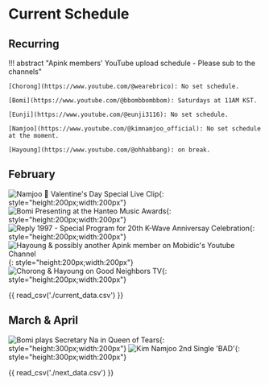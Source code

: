 # Current Schedule

## Recurring

!!! abstract "Apink members' YouTube upload schedule - Please sub to the channels"

    [Chorong](https://www.youtube.com/@wearebrico): No set schedule.

    [Bomi](https://www.youtube.com/@bbombbombbom): Saturdays at 11AM KST.

    [Eunji](https://www.youtube.com/@eunji3116): No set schedule.

    [Namjoo](https://www.youtube.com/@kimnamjoo_official): No set schedule at the moment.

    [Hayoung](https://www.youtube.com/@ohhabbang): on break.

## February

![Namjoo 💜 Valentine's Day Special Live Clip](../assets/images/event_images/Namjoo_profile.jpeg){: style="height:200px;width:200px"}
![Bomi Presenting at the Hanteo Music Awards](<../assets/images/event_images/Bomi - HMA.jpeg>){: style="height:200px;width:200px"}
![Reply 1997 - Special Program for 20th K-Wave Anniversay Celebration](../assets/images/event_images/Reply1997_Eunji.jpg){: style="height:200px;width:200px"}
![Hayoung & possibly another Apink member on Mobidic's Youtube Channel](../assets/images/event_images/Hayoung_mobidic.jpeg){: style="height:200px;width:200px"}
![Chorong & Hayoung on Good Neighbors TV](../assets/images/event_images/Chorong_Hayoung.jpeg){: style="height:200px;width:200px"}

{{ read_csv('./current_data.csv') }}

## March & April

![Bomi plays Secretary Na in Queen of Tears](../assets/images/event_images/Bomi_profile.jpg){: style="height:300px;width:200px"}
![Kim Namjoo 2nd Single 'BAD'](../assets/images/event_images/Namjoo_BAD.jpeg){: style="height:300px;width:200px"}

{{ read_csv('./next_data.csv') }}
